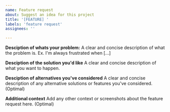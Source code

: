 ```yaml
---
name: Feature request
about: Suggest an idea for this project
title: '[FEATURE] '
labels: 'feature request'
assignees: ''

---
```


**Desciption of whats your problem:**
A clear and concise description of what the problem is. Ex. I'm always frustrated when [...]

**Desciption of the solution you'd like**
A clear and concise description of what you want to happen.

**Desciption of alternatives you've considered**
A clear and concise description of any alternative solutions or features you've considered. (Optimal)

**Additional context**
Add any other context or screenshots about the feature request here. (Optimal)
